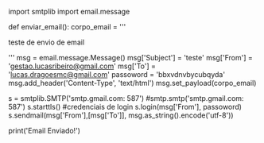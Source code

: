 import smtplib 
import email.message

def enviar_email(): 
  corpo_email = '''

  teste de envio de email

  '''
  msg = email.message.Message()
  msg['Subject'] = 'teste'
  msg['From'] = 'gestao.lucasribeiro@gmail.com'
  msg['To'] = 'lucas.dragoesmc@gmail.com'
  passoword = 'bbxvdnvbycubqyda'
  msg.add_header('Content-Type', 'text/html')
  msg.set_payload(corpo_email)

  s = smtplib.SMTP('smtp.gmail.com: 587')
  #smtp.smtp('smtp.gmail.com: 587')
  s.starttls()
  #credenciais de login
  s.login(msg['From'], passoword)
  s.sendmail(msg['From'],[msg['To']], msg.as_string().encode('utf-8'))

  print('Email Enviado!')
